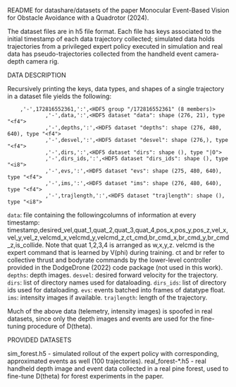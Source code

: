 README for datashare/datasets of the paper Monocular Event-Based Vision for Obstacle Avoidance with a Quadrotor (2024).

The dataset files are in h5 file format. Each file has keys associated to the initial timestamp of each data trajectory collected; simulated data holds trajectories from a privileged expert policy executed in simulation and real data has pseudo-trajectories collected from the handheld event camera-depth camera rig.

DATA DESCRIPTION

Recursively printing the keys, data types, and shapes of a single trajectory in a dataset file yields the following:

        ,'-',172816552361,':',<HDF5 group "/172816552361" (8 members)>
                ,'-',data,':',<HDF5 dataset "data": shape (276, 21), type "<f4">
                ,'-',depths,':',<HDF5 dataset "depths": shape (276, 480, 640), type "<f4">
                ,'-',desvel,':',<HDF5 dataset "desvel": shape (276,), type "<f4">
                ,'-',dirs,':',<HDF5 dataset "dirs": shape (), type "|O">
                ,'-',dirs_ids,':',<HDF5 dataset "dirs_ids": shape (), type "<i8">
                ,'-',evs,':',<HDF5 dataset "evs": shape (275, 480, 640), type "<f4">
                ,'-',ims,':',<HDF5 dataset "ims": shape (276, 480, 640), type "<f4">
                ,'-',trajlength,':',<HDF5 dataset "trajlength": shape (), type "<i8">

`data`: file containing the followingcolumns of information at every timestamp: timestamp,desired_vel,quat_1,quat_2,quat_3,quat_4,pos_x,pos_y,pos_z,vel_x,vel_y,vel_z,velcmd_x,velcmd_y,velcmd_z,ct_cmd,br_cmd_x,br_cmd_y,br_cmd_z,is_collide. Note that quat 1,2,3,4 is arranged as w,x,y,z. velcmd is the expert command that is learned by V(phi) during training. ct and br refer to collective thrust and bodyrate commands by the lower-level controller provided in the DodgeDrone (2022) code package (not used in this work).
`depths`: depth images.
`desvel`: desired forward velocity for the trajectory.
`dirs`: list of directory names used for dataloading.
`dirs_ids`: list of directory ids used for dataloading.
`evs`: events batched into frames of datatype float.
`ims`: intensity images if available.
`trajlength`: length of the trajectory.

Much of the above data (telemetry, intensity images) is spoofed in real datasets, since only the depth images and events are used for the fine-tuning procedure of D(theta).

PROVIDED DATASETS

sim_forest.h5 - simulated rollout of the expert policy with corresponding, approximated events as well (100 trajectories).
real_forest-*.h5 - real handheld depth image and event data collected in a real pine forest, used to fine-tune D(theta) for forest experiments in the paper.
